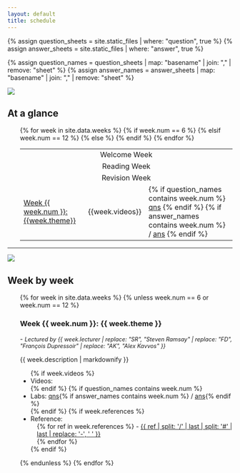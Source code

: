 ```yaml
---
layout: default
title: schedule
---
```


{% assign question_sheets = site.static_files | where: "question", true %}
{% assign answer_sheets = site.static_files | where: "answer", true %}

{% assign question_names = question_sheets | map: "basename" | join: "," | remove: "sheet" %}
{% assign answer_names = answer_sheets | map: "basename" | join: "," | remove: "sheet" %}

<img class="icon" src="/bbcswebdav/xid-15830569_4"/>
<h2>At a glance</h2>

<div style="margin-left: 2em">
<table class="pure-table-striped pure-table">
  <!-- <thead>
    <tr> 
      <th>Week</th><th>By</th><th>Theme</th><th>Videos</th><th>Problems</th>
    </tr>
  </thead> -->
  <tbody>
    <tr>
      <td colspan="3" style="text-align:center">Welcome Week</td>
    </tr>
    {% for week in site.data.weeks %}
    {% if week.num == 6 %}
    <tr>
      <td colspan="3" style="text-align:center">Reading Week</td>
    </tr>
    {% elsif week.num == 12 %}
    <tr>
      <td colspan="3" style="text-align:center">Revision Week</td>
    </tr>
    {% else %}
    <tr> 
      <td><a href="#week{{ week.num }}">Week {{ week.num }}: {{week.theme}}</a></td><td>{{week.videos}}</td>
      <td>
        {% if question_names contains week.num %}
        <a href="questions/sheet{{ week.num }}.pdf">qns</a>
        {% endif %}
        {% if answer_names contains week.num %}
         / <a href="answers/sheet{{ week.num }}.pdf">ans</a>
        {% endif %}
      </td>
    </tr>
    {% endif %}
    {% endfor %}
  </tbody>
</table>
</div>

<hr/>

<img class="icon" src="/bbcswebdav/xid-15830569_4">
<h2>Week by week</h2>

<div style="margin-left: 2em">

{% for week in site.data.weeks %}
{% unless week.num == 6 or week.num == 12 %}

<h3 id="week{{ week.num }}">Week {{ week.num }}: {{ week.theme }}</h3>
<p> - <i style="font-size:90%">Lectured by {{ week.lecturer | replace: "SR", "Steven Ramsay" | replace: "FD", "François Dupressoir" | replace: "AK", "Alex Kavvos" }}</i></p>
{{ week.description | markdownify }}
  <ul>
    {% if week.videos %}
    <li>Videos:</li>
    {% endif %}
    {% if question_names contains week.num %}
    <li>
      Labs: <a href="questions/sheet{{ week.num }}.pdf">qns</a>{% if answer_names contains week.num %} / <a href="answers/sheet{{ week.num }}.pdf">ans</a>{% endif %}
    </li>
    {% endif %}
    {% if week.references %}
    <li>Reference:<br/>
        <div style="margin-left:1em">
        {% for ref in week.references %}
          - <a href="{{ ref }}">{{ ref | split: '/' | last | split: '#' | last | replace: '-', ' ' }}</a><br/>
        {% endfor %}
        </div>
    </li>
    {% endif %}
  </ul>

{% endunless %}
{% endfor %}
</div>